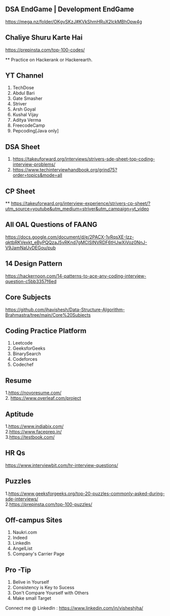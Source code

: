 ## DSA EndGame | Development EndGame

https://mega.nz/folder/OKgySKzJ#KVkShmHRuX2lckMBhOpw4g

## Chaliye Shuru Karte Hai

https://prepinsta.com/top-100-codes/

** Practice on Hackerank or Hackerearth.

## YT Channel

1. TechDose
2. Abdul Bari
3. Gate Smasher
4. Striver
5. Arsh Goyal
6. Kushal Vijay
7. Aditya Verma
8. FreecodeCamp
9. Pepcoding[Java only]


## DSA Sheet
1. https://takeuforward.org/interviews/strivers-sde-sheet-top-coding-interview-problems/
2. https://www.techinterviewhandbook.org/grind75?order=topics&mode=all


## CP Sheet

** https://takeuforward.org/interview-experience/strivers-cp-sheet/?utm_source=youtube&utm_medium=striver&utm_campaign=yt_video


## All OAL Questions of FAANG

https://docs.google.com/document/d/e/2PACX-1vRqsXE-Izz-qktbRKVexkt_eByPQQzaJ5vRKnd7gMClSINVRDF6tHJwXiVoz0NnJ-V9JamNaUvDEGou/pub


## 14 Design Pattern

https://hackernoon.com/14-patterns-to-ace-any-coding-interview-question-c5bb3357f6ed


## Core Subjects

https://github.com/jhavishesh/Data-Structure-Algorithm-Brahmastra/tree/main/Core%20Subjects


## Coding Practice Platform

1. Leetcode
2. GeeksforGeeks
3. BinarySearch
4. Codeforces
5. Codechef

## Resume

1.https://novoresume.com/  <br />
2. https://www.overleaf.com/project

## Aptitude
1.https://www.indiabix.com/ <br />
2.https://www.faceprep.in/  <br />
3.https://testbook.com/


## HR Qs

https://www.interviewbit.com/hr-interview-questions/

## Puzzles

1.https://www.geeksforgeeks.org/top-20-puzzles-commonly-asked-during-sde-interviews/ <br />
2.https://prepinsta.com/top-100-puzzles/

## Off-campus Sites

1. Naukri.com
2. Indeed
3. Linkedln
4. AngelList
5. Company's Carrier Page



## Pro -Tip

1. Belive in Yourself
2. Consistency is Key to Sucess
3. Don't Compare Yourself with Others
4. Make small Target


Connect me @ Linkedln : https://www.linkedin.com/in/visheshjha/


